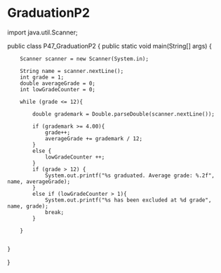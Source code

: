 # GraduationP2

import java.util.Scanner;

public class P47_GraduationP2 {
    public static void main(String[] args) {

        Scanner scanner = new Scanner(System.in);

        String name = scanner.nextLine();
        int grade = 1;
        double averageGrade = 0;
        int lowGradeCounter = 0;

        while (grade <= 12){

            double grademark = Double.parseDouble(scanner.nextLine());

            if (grademark >= 4.00){
                grade++;
                averageGrade += grademark / 12;
            }
            else {
                lowGradeCounter ++;
            }
            if (grade > 12) {
                System.out.printf("%s graduated. Average grade: %.2f", name, averageGrade);
            }
            else if (lowGradeCounter > 1){
                System.out.printf("%s has been excluded at %d grade", name, grade);
                break;
            }

        }


    }

}
